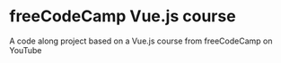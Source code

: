 # freeCodeCamp Vue.js course

A code along project based on a Vue.js course from freeCodeCamp on YouTube
